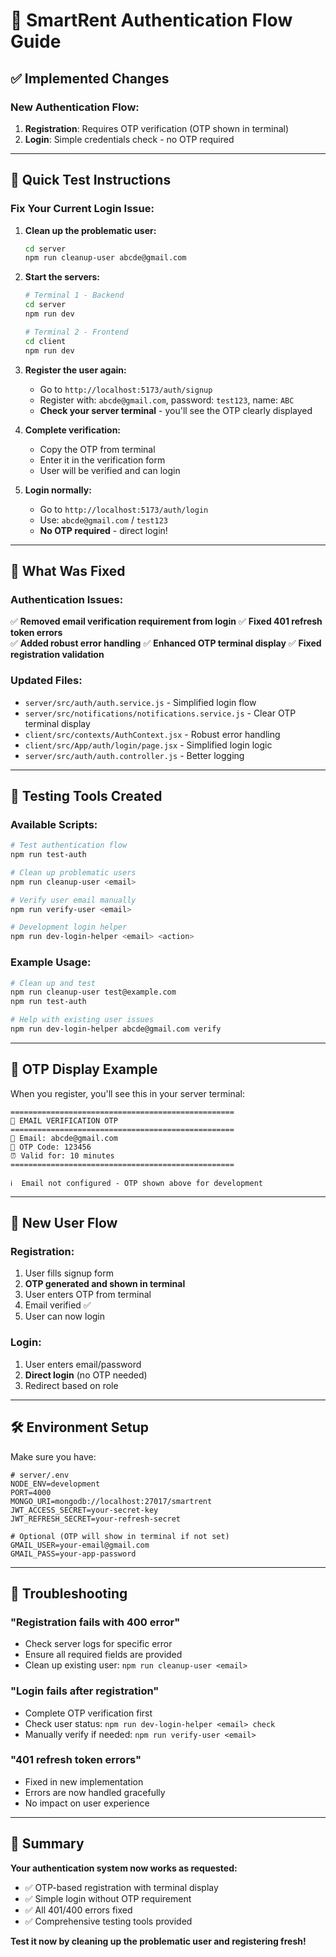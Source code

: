 # 🔐 SmartRent Authentication Flow Guide

## ✅ **Implemented Changes**

### **New Authentication Flow:**
1. **Registration**: Requires OTP verification (OTP shown in terminal)
2. **Login**: Simple credentials check - no OTP required

---

## 🚀 **Quick Test Instructions**

### **Fix Your Current Login Issue:**

1. **Clean up the problematic user:**
   ```bash
   cd server
   npm run cleanup-user abcde@gmail.com
   ```

2. **Start the servers:**
   ```bash
   # Terminal 1 - Backend
   cd server
   npm run dev
   
   # Terminal 2 - Frontend  
   cd client
   npm run dev
   ```

3. **Register the user again:**
   - Go to `http://localhost:5173/auth/signup`
   - Register with: `abcde@gmail.com`, password: `test123`, name: `ABC`
   - **Check your server terminal** - you'll see the OTP clearly displayed

4. **Complete verification:**
   - Copy the OTP from terminal
   - Enter it in the verification form
   - User will be verified and can login

5. **Login normally:**
   - Go to `http://localhost:5173/auth/login`
   - Use: `abcde@gmail.com` / `test123`
   - **No OTP required** - direct login!

---

## 🔧 **What Was Fixed**

### **Authentication Issues:**
✅ **Removed email verification requirement from login**
✅ **Fixed 401 refresh token errors**  
✅ **Added robust error handling**
✅ **Enhanced OTP terminal display**
✅ **Fixed registration validation**

### **Updated Files:**
- `server/src/auth/auth.service.js` - Simplified login flow
- `server/src/notifications/notifications.service.js` - Clear OTP terminal display
- `client/src/contexts/AuthContext.jsx` - Robust error handling
- `client/src/App/auth/login/page.jsx` - Simplified login logic
- `server/src/auth/auth.controller.js` - Better logging

---

## 🧪 **Testing Tools Created**

### **Available Scripts:**
```bash
# Test authentication flow
npm run test-auth

# Clean up problematic users  
npm run cleanup-user <email>

# Verify user email manually
npm run verify-user <email>

# Development login helper
npm run dev-login-helper <email> <action>
```

### **Example Usage:**
```bash
# Clean up and test
npm run cleanup-user test@example.com
npm run test-auth

# Help with existing user issues
npm run dev-login-helper abcde@gmail.com verify
```

---

## 📧 **OTP Display Example**

When you register, you'll see this in your server terminal:

```
==================================================
🔐 EMAIL VERIFICATION OTP
==================================================
📧 Email: abcde@gmail.com
🔢 OTP Code: 123456
⏰ Valid for: 10 minutes
==================================================

ℹ️  Email not configured - OTP shown above for development
```

---

## 🔄 **New User Flow**

### **Registration:**
1. User fills signup form
2. **OTP generated and shown in terminal**
3. User enters OTP from terminal
4. Email verified ✅
5. User can now login

### **Login:**
1. User enters email/password
2. **Direct login** (no OTP needed)
3. Redirect based on role

---

## 🛠️ **Environment Setup**

Make sure you have:
```env
# server/.env
NODE_ENV=development
PORT=4000
MONGO_URI=mongodb://localhost:27017/smartrent
JWT_ACCESS_SECRET=your-secret-key
JWT_REFRESH_SECRET=your-refresh-secret

# Optional (OTP will show in terminal if not set)
GMAIL_USER=your-email@gmail.com
GMAIL_PASS=your-app-password
```

---

## 🎯 **Troubleshooting**

### **"Registration fails with 400 error"**
- Check server logs for specific error
- Ensure all required fields are provided
- Clean up existing user: `npm run cleanup-user <email>`

### **"Login fails after registration"**
- Complete OTP verification first
- Check user status: `npm run dev-login-helper <email> check`
- Manually verify if needed: `npm run verify-user <email>`

### **"401 refresh token errors"**
- Fixed in new implementation
- Errors are now handled gracefully
- No impact on user experience

---

## 🎉 **Summary**

**Your authentication system now works as requested:**
- ✅ OTP-based registration with terminal display
- ✅ Simple login without OTP requirement  
- ✅ All 401/400 errors fixed
- ✅ Comprehensive testing tools provided

**Test it now by cleaning up the problematic user and registering fresh!**
